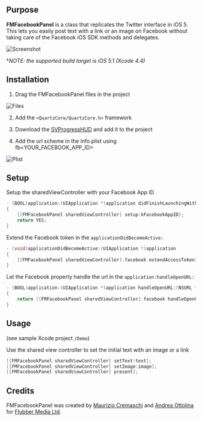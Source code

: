 Purpose
-------

**FMFacebookPanel** is a class that replicates the Twitter interface in iOS 5.
This lets you easily post text with a link or an image on Facebook without taking care of the Facebook iOS SDK methods and delegates.

![Screenshot](http://assets.flubbermedia.com/github/github-fmfacebookpanel-screen.png)

**NOTE: the supported build target is iOS 5.1 (Xcode 4.4)*

Installation
------------

1. Drag the FMFacebookPanel files in the project

  ![Files](http://assets.flubbermedia.com/github/github-fmfacebookpanel-files.png)

2. Add the `<QuartzCore/QuartzCore.h>` framework

3. Download the [SVProgressHUD](https://github.com/samvermette/SVProgressHUD) and add it to the project

4. Add the url scheme in the info.plist using fb<YOUR_FACEBOOK_APP_ID>

  ![Plist](http://assets.flubbermedia.com/github/github-fmfacebookpanel-plist.png)

Setup
-----

Setup the sharedViewController with your Facebook App ID

```objectivec
- (BOOL)application:(UIApplication *)application didFinishLaunchingWithOptions:(NSDictionary *)launchOptions
{
    [[FMFacebookPanel sharedViewController] setup:kFacebookAppID];
    return YES;
}
```
  
Extend the Facebook token in the `applicationDidBecomeActive:`

```objectivec
- (void)applicationDidBecomeActive:(UIApplication *)application
{    
    [[FMFacebookPanel sharedViewController].facebook extendAccessTokenIfNeeded];
}
```

Let the Facebook property handle the url in the `application:handleOpenURL:`

```objectivec
- (BOOL)application:(UIApplication *)application handleOpenURL:(NSURL *)url
{    
    return [[FMFacebookPanel sharedViewController].facebook handleOpenURL:url];
}
```

Usage
-----
(see sample Xcode project `/Demo`)

Use the shared view controller to set the initial text with an image or a link

```objectivec
[[FMFacebookPanel sharedViewController] setText:text];
[[FMFacebookPanel sharedViewController] setImage:image];
[[FMFacebookPanel sharedViewController] present];
```

Credits
-------
FMFacebookPanel was created by [Maurizio Cremaschi](http://cremaschi.me) and [Andrea Ottolina](http://andreaottolina.com) for [Flubber Media Ltd](http://flubbermedia.com).